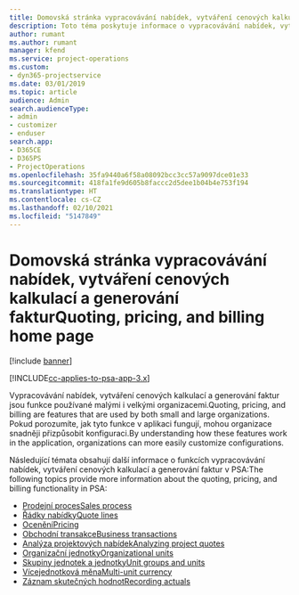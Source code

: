 ```yaml
---
title: Domovská stránka vypracovávání nabídek, vytváření cenových kalkulací a generování faktur
description: Toto téma poskytuje informace o vypracovávání nabídek, vytváření cenových kalkulací a generování faktur.
author: rumant
ms.author: rumant
manager: kfend
ms.service: project-operations
ms.custom:
- dyn365-projectservice
ms.date: 03/01/2019
ms.topic: article
audience: Admin
search.audienceType:
- admin
- customizer
- enduser
search.app:
- D365CE
- D365PS
- ProjectOperations
ms.openlocfilehash: 35fa9440a6f58a08092bcc3cc57a9097dce01e33
ms.sourcegitcommit: 418fa1fe9d605b8faccc2d5dee1b04b4e753f194
ms.translationtype: HT
ms.contentlocale: cs-CZ
ms.lasthandoff: 02/10/2021
ms.locfileid: "5147849"
---
```

# <a name="quoting-pricing-and-billing-home-page"></a><span data-ttu-id="cefa0-103">Domovská stránka vypracovávání nabídek, vytváření cenových kalkulací a generování faktur</span><span class="sxs-lookup"><span data-stu-id="cefa0-103">Quoting, pricing, and billing home page</span></span>

[!include [banner](../includes/psa-now-project-operations.md)]

[!INCLUDE[cc-applies-to-psa-app-3.x](../includes/cc-applies-to-psa-app-3x.md)]

<span data-ttu-id="cefa0-104">Vypracovávání nabídek, vytváření cenových kalkulací a generování faktur jsou funkce používané malými i velkými organizacemi.</span><span class="sxs-lookup"><span data-stu-id="cefa0-104">Quoting, pricing, and billing are features that are used by both small and large organizations.</span></span> <span data-ttu-id="cefa0-105">Pokud porozumíte, jak tyto funkce v aplikaci fungují, mohou organizace snadněji přizpůsobit konfiguraci.</span><span class="sxs-lookup"><span data-stu-id="cefa0-105">By understanding how these features work in the application, organizations can more easily customize configurations.</span></span>

<span data-ttu-id="cefa0-106">Následující témata obsahují další informace o funkcích vypracovávání nabídek, vytváření cenových kalkulací a generování faktur v PSA:</span><span class="sxs-lookup"><span data-stu-id="cefa0-106">The following topics provide more information about the quoting, pricing, and billing functionality in PSA:</span></span>

- [<span data-ttu-id="cefa0-107">Prodejní proces</span><span class="sxs-lookup"><span data-stu-id="cefa0-107">Sales process</span></span>](basic-sales-process.md)
- [<span data-ttu-id="cefa0-108">Řádky nabídky</span><span class="sxs-lookup"><span data-stu-id="cefa0-108">Quote lines</span></span>](basic-quote-lines.md)
- [<span data-ttu-id="cefa0-109">Ocenění</span><span class="sxs-lookup"><span data-stu-id="cefa0-109">Pricing</span></span>](basic-pricing.md)
- [<span data-ttu-id="cefa0-110">Obchodní transakce</span><span class="sxs-lookup"><span data-stu-id="cefa0-110">Business transactions</span></span>](basic-business-transactions.md)
- [<span data-ttu-id="cefa0-111">Analýza projektových nabídek</span><span class="sxs-lookup"><span data-stu-id="cefa0-111">Analyzing project quotes</span></span>](basic-analyzing-quotes.md)
- [<span data-ttu-id="cefa0-112">Organizační jednotky</span><span class="sxs-lookup"><span data-stu-id="cefa0-112">Organizational units</span></span>](advanced-organizational.md)
- [<span data-ttu-id="cefa0-113">Skupiny jednotek a jednotky</span><span class="sxs-lookup"><span data-stu-id="cefa0-113">Unit groups and units</span></span>](advanced-units.md)
- [<span data-ttu-id="cefa0-114">Vícejednotková měna</span><span class="sxs-lookup"><span data-stu-id="cefa0-114">Multi-unit currency</span></span>](advanced-currency.md)
- [<span data-ttu-id="cefa0-115">Záznam skutečných hodnot</span><span class="sxs-lookup"><span data-stu-id="cefa0-115">Recording actuals</span></span>](advanced-actuals.md)
